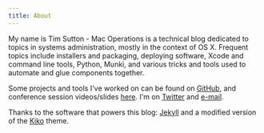 ```yaml
---
title: About
---
```


My name is Tim Sutton - Mac Operations is a technical blog dedicated to topics in systems administration, mostly in the context of OS X. Frequent topics include installers and packaging, deploying software, Xcode and command line tools, Python, Munki, and various tricks and tools used to automate and glue components together.

Some projects and tools I've worked on can be found on [GitHub](https://github.com/timsutton), and conference session videos/slides [here](/talks). I'm on [Twitter](https://twitter.com/tvsutton) and [e-mail](mailto:tim@synthist.net).

Thanks to the software that powers this blog: [Jekyll](http://jekyllrb.com) and a modified version of the [Kiko](https://github.com/gfjaru/Kiko) theme.
